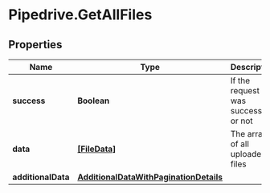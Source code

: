 # Pipedrive.GetAllFiles

## Properties

Name | Type | Description | Notes
------------ | ------------- | ------------- | -------------
**success** | **Boolean** | If the request was successful or not | [optional] 
**data** | [**[FileData]**](FileData.md) | The array of all uploaded files | [optional] 
**additionalData** | [**AdditionalDataWithPaginationDetails**](AdditionalDataWithPaginationDetails.md) |  | [optional] 


